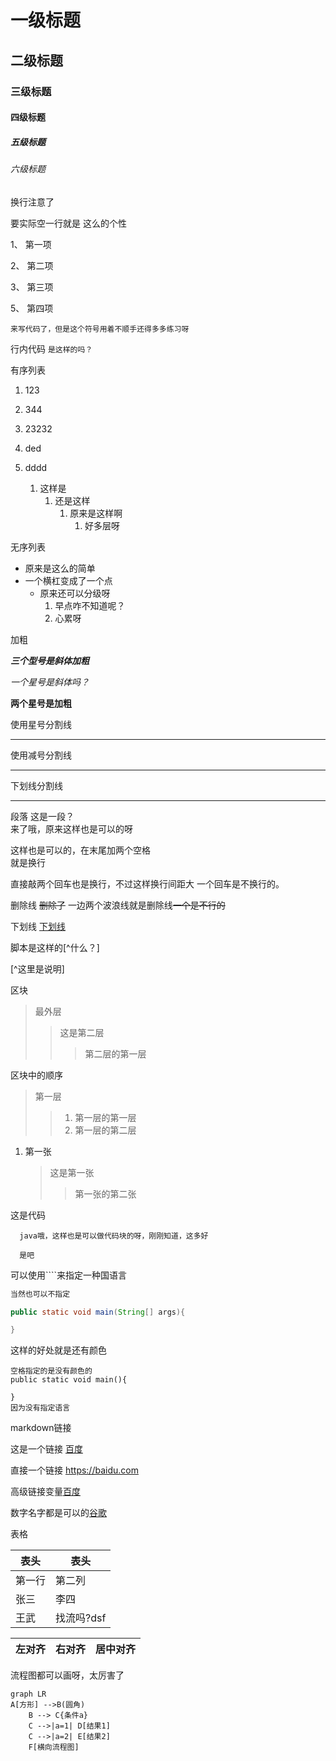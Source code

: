 # 一级标题

## 二级标题

### 三级标题

#### 四级标题

##### 五级标题

###### 六级标题

换行注意了

要实际空一行就是
这么的个性

1、 第一项

2、 第二项

3、 第三项

5、 第四项

```
来写代码了，但是这个符号用着不顺手还得多多练习呀
```

行内代码 `是这样的吗？`

有序列表

1. 123

2. 344

3. 23232

4. ded

5. dddd
   
   1. 这样是
      1. 还是这样
         1. 原来是这样啊
            1. 好多层呀

无序列表

- 原来是这么的简单
- 一个横杠变成了一个点
  - 原来还可以分级呀
    1. 早点咋不知道呢？
    2. 心累呀

加粗

***三个型号是斜体加粗***

*一个星号是斜体吗？*

**两个星号是加粗** 

使用星号分割线

***

使用减号分割线

----

下划线分割线

___

段落  这是一段？  
来了哦，原来这样也是可以的呀

这样也是可以的，在末尾加两个空格  
就是换行

直接敲两个回车也是换行，不过这样换行间距大
一个回车是不换行的。

删除线 ~~删除了~~ 一边两个波浪线就是删除线~~一个是不行的~~

下划线
<u>下划线</u>

脚本是这样的[^什么？]

[^这里是说明]

区块  

> 最外层  
> 
> > 这是第二层  
> > 
> > > 第二层的第一层

区块中的顺序

> 第一层
> 
> > 1. 第一层的第一层
> > 2. 第一层的第二层

1. 第一张
   
   > 这是第一张
   > 
   > > 第一张的第二张

这是代码

      java哦，这样也是可以做代码块的呀，刚刚知道，这多好
    
      是吧

可以使用````来指定一种国语言

```java
当然也可以不指定

public static void main(String[] args){

}
```

这样的好处就是还有颜色

    空格指定的是没有颜色的
    public static void main(){
    
    }
    因为没有指定语言

markdown链接

这是一个链接 [百度](https://baidu.com)

直接一个链接
<https://baidu.com>



高级链接变量[百度][1]

数字名字都是可以的[谷歌][google]

[google]:https://google.com

表格

| 表头  | 表头      |
| --- | ------- |
| 第一行 | 第二列     |
| 张三  | 李四      |
| 王武  | 找流吗?dsf |

| 左对齐 | 右对齐 | 居中对齐 |
|:--- | ---:|:----:|

流程图都可以画呀，太厉害了

```mermaid
graph LR
A[方形] -->B(圆角)
    B --> C{条件a}
    C -->|a=1| D[结果1]
    C -->|a=2| E[结果2]
    F[横向流程图]
```

[1]:https://baidu.com